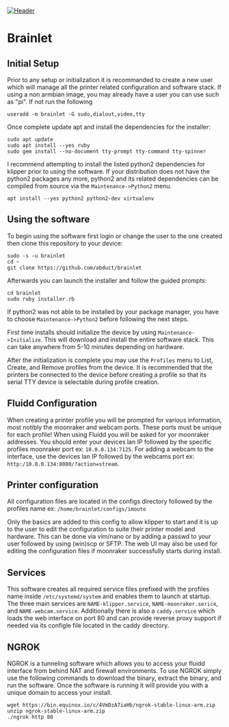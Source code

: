 [![Header](https://user-images.githubusercontent.com/5516806/101231459-5515e700-36a3-11eb-9b82-1362a27a3fcc.png "Header")]()

# Brainlet

## Initial Setup

Prior to any setup or initialization it is recommanded to create a new user which will manage all the printer related configuration and software stack. If using a non armbian image, you may already have a user you can use such as "pi". If not run the following

```
useradd -m brainlet -G sudo,dialout,video,tty
```

Once complete update apt and install the dependencies for the installer:

```
sudo apt update
sudo apt install --yes ruby
sudo gem install --no-document tty-prompt tty-command tty-spinner
```

I recommend attempting to install the listed python2 dependencies for klipper prior to using the software. If your distribution does not have the python2 packages any more, python2 and its related dependencies can be compiled from source via the `Maintenance->Python2` menu.

```
apt install --yes python2 python2-dev virtualenv
```

## Using the software

To begin using the software first login or change the user to the one created then clone this repository to your device:

```
sudo -s -u brainlet
cd ~
git clone https://github.com/abduct/brainlet
```

Afterwards you can launch the installer and follow the guided prompts:

```
cd brainlet
sudo ruby installer.rb
```

If python2 was not able to be installed by your package manager, you have to choose `Maintenance->Python2` before following the next steps.

First time installs should initialize the device by using `Maintenance->Initialize`. This will download and install the entire software stack. This can take anywhere from 5-10 minutes depending on hardware.

After the initialization is complete you may use the `Profiles` menu to List, Create, and Remove profiles from the device. It is recommended that the printers be connected to the device before creating a profile so that its serial TTY device is selectable during profile creation.

## Fluidd Configuration

When creating a printer profile you will be prompted for various information, most notibly the moonraker and webcam ports. These ports must be unique for each profile! When using Fluidd you will be asked for yor moonraker addresses. You should enter your devices lan IP followed by the specific profiles moonraker port ex: `10.0.0.134:7125`. For adding a webcam to the interface, use the devices lan IP followed by the webcams port ex: `http:/10.0.0.134:8080/?action=stream`.

## Printer configuration

All configuration files are located in the configs directory followed by the profiles name ex: `/home/brainlet/configs/imouto`

Only the basics are added to this config to allow klipper to start and it is up to the user to edit the configuration to suite their printer model and hardware. This can be done via vim/nano or by adding a passwd to your user followed by using (win)scp or SFTP. The web UI may also be used for editing the configuration files if moonraker successfully starts during install.

## Services

This software creates all required service files prefixed with the profiles name inside `/etc/systemd/system` and enables them to launch at startup. The three main services are `NAME-klipper.service`, `NAME-moonraker.serice`, and `NAME-webcam.service`. Additionally there is also a `caddy.service` which loads the web interface on port 80 and can provide reverse proxy support if needed via its configle file located in the caddy directory.

## NGROK

NGROK is a tunneling software which allows you to access your fluidd interface from behind NAT and firewall environments. To use NGROK simply use the following commands to download the binary, extract the binary, and run the software. Once the software is running it will provide you with a unique domain to access your install.


```
wget https://bin.equinox.io/c/4VmDzA7iaHb/ngrok-stable-linux-arm.zip
unzip ngrok-stable-linux-arm.zip
./ngrok http 80
```

